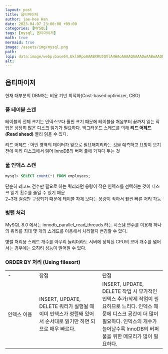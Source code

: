 ```yaml
---
layout: post  
title: 옵티마이저  
author: jae-hee Han  
date: 2023-04-07 23:00:00 +09:00  
categories: [MYSQL]  
tags: [mysql, 옵티마이저]  
math: true  
mermaid: true  
image: /assets/img/mysql.png  
path:   
lqip: data:image/webp;base64,UklGRpoAAABXRUJQVlA4WAoAAAAQAAAADwAABwAAQUxQSDIAAAARL0AmbZurmr57yyIiqE8oiG0bejIYEQTgqiDA9vqnsUSI6H+oAERp2HZ65qP/VIAWAFZQOCBCAAAA8AEAnQEqEAAIAAVAfCWkAALp8sF8rgRgAP7o9FDvMCkMde9PK7euH5M1m6VWoDXf2FkP3BqV0ZYbO6NA/VFIAAAA  
alt:
---
```


## 옵티마이저
현재 대부분의 DBMS는 비용 기반 최적화(Cost-based optimizer, CBO) 

### 풀 테이블 스캔
테이블의 전체 크기는 인덱스보다 훨씬 크기 때문에 테이블을 처음부터 끝까지 읽는 작업은 상당히 많은 디스크 읽기가 필요하다. 
백그라운드 스레드를 의해 **리드 어헤드(Read ahead)** 빨리 읽을 수 있다.

리드 어헤드 : 어떤 영역의 데이터가 앞으로 필요해지리라는 것을 예측하고 요청이 오기 전에 
미리 디스크에서 읽어 InnoDB의 버퍼 풀에 가져다 두는 것

### 풀 인덱스 스캔
```sql
mysql> SELECT count(*) FROM employees;
```
단순히 레코드 건수만 필요로 하는 쿼리라면 용량이 작은 인덱스를 선택하는 것이 디스크 읽기 횟수를 줄일 수 있기 때문  
2~3개 컬럼만 구성되기 때문에 테이블 자체 보다는 용량이 작아서 훨씬 빠른 처리 가능

### 병렬 처리 
MySQL 8.0 에서는 innodb_parallel_read_threads 라는 시스템 변수를 이용해 하나의 쿼리를 최대 몇 개의 스레드를 이용해서 처리할지 변경할 수 있다.

병렬 처리용 스레드 개수를 아무리 늘리더라도 서버에 장착된 CPU의 코어 개수를 넘어서는 경우에는 오히려 성능이 떨어질 수 있다. 

### ORDER BY 처리 (Using filesort)

<table>
<tr>
  <td style="width: 20%">-</td>
  <td style="width: 40%">장점</td>
  <td style="width: 40%">단점</td>
</tr>
<tr>
  <td>인덱스 이용</td>
  <td>INSERT, UPDATE, DELETE 쿼리가 실행될 때 이미 인덱스가 정렬돼 있어서 순서대로 읽기만 하면 되므로 매우 빠르다.</td>
  <td>INSERT, UPDATE, DELETE 작업 시 부가적인 인덱스 추가/삭제 작업이 필요하므로 느리다. 인덱스 때문에 디스크 공간이 더 많이 필요하다. 인덱스의 개수가 늘어날수록 InnoDB의 버퍼 풀을 위한 메모리가 많이 필요하다. </td>
</tr>
</table>


